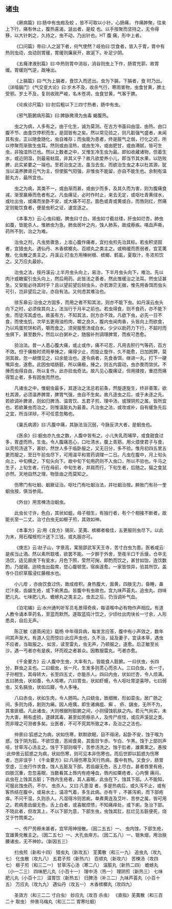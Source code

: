 ## 诸虫


&emsp;&emsp;《厥病篇》曰∶肠中有虫瘕及蛟 ，皆不可取以小针。心肠痛， 作痛肿聚，往来上下行，痛有休止，腹热喜渴，涎出者，是蛟 也。以手按聚而坚持之，无令得移，以大针刺之，久持之，虫不动，乃出针也。HT 腹 痛，形中上者。

&emsp;&emsp;《口问篇》帝曰∶人之涎下者，何气使然？岐伯曰∶饮食者，皆入于胃，胃中有热则虫动，虫动则胃缓，胃缓则廉泉开，故涎下。补足少阴。

&emsp;&emsp;《五癃津液别篇》曰∶中热则胃中消谷，消谷则虫上下作，肠胃充郭，故胃缓。胃缓则气逆，故唾出。

&emsp;&emsp;《上膈篇》曰∶气为上膈者，食饮入而还出。虫为下膈，下膈者，食 时乃出。（详噎膈门）《气交变大论》曰∶岁木不及，收杀气行，寒雨害物，虫食甘黄，脾土受邪。岁土不及，复则收政严峻，名木苍凋，虫食甘黄，气客于脾。

&emsp;&emsp;《论疾诊尺篇》曰∶肘后粗以下三四寸热者，肠中有虫。

&emsp;&emsp;《邪气脏腑病形篇》曰∶脾脉微滑为虫毒 蝎腹热。

&emsp;&emsp;虫之为病，人多有之，由于化生，诚为莫测。在古方书虽曰由湿、由热、由口腹不节、由食饮停积而生，是固皆有之矣。然以常见验之，则凡脏强气盛者，未闻其有虫，正以随食随化，虫自难存；而虫能为患者，终是脏气之弱，行化之迟，所以停聚而渐致生虫耳。然则或由湿热，或由生冷，或由肥甘，或由滞腻，皆可生虫，非独湿热已也。然以上数者之中，又惟生冷生虫为最。即如收藏诸物，但着生水，或近阴湿，则最易蛀腐，非其义乎？故凡欲爱养小儿，即当节其水果，以防败脾，此实紧要之一端也。至若治虫之法，虽当去虫，而欲治生虫之本以杜其源，犹当以温养脾肾元气为主，但使脏气阳强，非惟虫不能留，亦自不能生也。余制有温脏丸方，最所宜也。

&emsp;&emsp;虫之为病，其类不一，或由渐而甚，或由少而多，及其久而为害，则为腹痛食减，渐至羸瘠而危者有之。凡虫痛证，必时作时止，来去无定，或呕吐青黄绿水，或吐出虫，或痛而坐卧不安，或大痛不可忍，面色或青或黄或白，而唇则红，然痛定则能饮食者，便是虫积之证，速宜逐之。

&emsp;&emsp;《本事方》云∶心虫曰蛔，脾虫曰寸白，肾虫如寸截丝缕，肝虫如烂杏，肺虫如蚕，皆能杀人，惟肺虫为急。肺虫居叶之内，蚀人肺系，故成瘵疾。咯血声嘶，药所不到，治之为难。

&emsp;&emsp;治虫之剂，凡虫势骤急，上攻心腹作痛者，宜扫虫煎先治其标。若虫积坚固者，宜猎虫丸、遇仙丹、木香槟榔丸、百顺丸之类主之。或稍缓而质弱者，宜芜荑散、化虫散之类主之。丹溪云∶打虫方用楝树根、槟榔、鹤虱，夏取汁，冬浓煎饮之。又万应丸最妙。

&emsp;&emsp;治虫之法，按丹溪云∶上半月虫头向上，易治，下半月虫头向下，难治。先以肉汁或糖蜜引虫头向上，然后用药。此皆法之善者，然此惟缓治之法耳。然虫证甚急，又安能必待其时乎？且以望前望后辩虫头，亦若渺茫无据，惟先用香饵而虫头可引，岂非望后之治，亦自有法。又何虑其难治也。

&emsp;&emsp;徐东皋云∶治虫之方固多，而用之者不知其法，则亦不能下虫。如丹溪云虫头向下之时，必须俟其向上，法当行于月半之前也。若虫得食，则不食药，亦不能下虫，而徒泻其虚也。故虽有方，不知其法，则方亦不效。凡欲下虫，必先一日不食，而使虫饥，次早五更用油煎肉，嚼之良久，腹内虫闻肉香，头皆向上而欲食，乃以鸡蛋煎饼和药，嚼而食之，须臾服葱汤或白水，少少以助药力下行，不超时而虫俱下，甚至数升。然后以白粥补之，随服补剂调理脾胃，而疾可悉愈。

&emsp;&emsp;验治法。昔一人患心腹大痛，或止或作，痛不可忍，凡用去积行气等药，百方不效。但于痛极时须用拳捶之，痛得少止，而旋止旋作，久不能愈，日加困弊，莫测其故。忽一胡僧见之，曰余能治也。遂令病者，先食香饵，继进一丸，打下一硬嘴异虫，遂愈。此因虫啮肠脏，所以痛极，捶之，则五内震动，虫亦畏而敛伏。不捶而虫得自由，所以复作。此亦验虫奇法。故凡见心腹痛证，但用揉按，重捻而痛得暂止者，多有因虫而然也。

&emsp;&emsp;凡诸虫之中，惟蛔虫最多，其逐治之法总若前条，然旋逐旋生，终非善策，欲杜其源，必须温养脾胃，脾胃气强，虫自不生矣。故凡逐虫之后，或于未逐之先。若欲调补脾肾，则如归脾汤、温胃饮、五君子煎、理中汤，或理阴煎之属，皆所宜也。若欲兼虫而治之，则惟温脏丸为最善。凡治虫之法，或攻或补，自有缓急先后之宜，所当详辩，不可任意忽略也。

&emsp;&emsp;《巢氏病源》曰∶凡腹中痛，其脉法当沉弱，今脉反洪大者，是蛔虫也。

&emsp;&emsp;《医余》曰∶蛔虫亦九虫之数，人腹中皆有之。小儿失乳而哺早，或食甜食过多，胃虚而热，生虫。令人腹痛恶心，口吐清水，腹上青筋。用火煨使君子与食，以壳煎汤送下，甚妙。然世人多于临卧服之，又无日分，多不验。惟月初四五里五更而服之，至日午前虫尽下，可用温平和胃药调理一二日。凡虫在腹中，月上旬头向上，中旬横之，下旬头向下。故中旬下旬用药则不入虫口，所以不验也。牛马之生子，上旬生者，行在母前，中旬生者，并肩而行，下旬生者，后随之。猫之食鼠亦然。天地自然之理，物皆由之而莫知之。

&emsp;&emsp;伤寒门有吐蛔、蛔厥证治。呕吐门有吐蛔治法，并吐蛔治按。肿胀门有孙一奎蛔虫按，俱当参阅。

&emsp;&emsp;《外台》用苦楝汤治蛔虫。

&emsp;&emsp;此虫长寸许，色白，其状如蛆，母子相生，有独行者，有个个相接不断者，故能长至一二丈。治寸白虫无如榧子煎，其效如神。

&emsp;&emsp;《本事方》云∶用《良方》锡灰、芜荑、槟榔者极佳，五更服则虫尽下。以此为末，用石榴根煎汁送下三钱，或丸服亦可。

&emsp;&emsp;《庚志》云∶赵子山，字景高，寓居邵武军天王寺，苦寸白虫为患。医者咸云∶是疾当止酒。然以素所耽嗜，欲罢不能。一夕醉于外舍，至夜半口干舌燥，仓卒无汤饮，适见廊庑下有瓮水，月色下照，莹然可掬，即酌而饮之，甚甘如饴，连饮数酌，乃就寝。迨晓虫出盈席，觉心腹顿宽，宿疾遂愈。一家皆惊异，验其所饮，盖寺仆日织草履浸红藤根水也。

&emsp;&emsp;小儿疳 ，亦由饮食过伤，致成疳积。身热腹大，面黄，四肢无力，昏睡，鼻烂汁臭，齿龈生疮，或下痢黑血。皆腹中有虫故也。宜九味芦荟丸、追虫丸、四味肥儿丸、七味肥儿丸、蟾蜍丸之类主之。虫去之后，仍当调补气血。

&emsp;&emsp;《泊宅编》云∶水州通判听军员毛景得奇疾，每语喉中必有物作声相应。有道人教令诵本草药名，至蓝而默然。遂取蓝捣汁饮之，少顷吐出肉块长一寸余，人形悉具，自后无声。

&emsp;&emsp;陈正敏《遁斋闲览》载杨 中年得异病，每发言应答，腹中有小声效之，数年间其声渐大。有道人见而惊曰∶此应声虫也，久不治，延及妻子，宜读本草，遇虫不应者，当取服之。 如言，读至雷丸，虫无声，乃顿服之，遂愈。后正敏至长沙，遇一丐者亦有是疾，环而观之者甚众。因教服雷丸，丐者亦愈。

&emsp;&emsp;《千金要方》云∶人腹中生虫，大率有九，皆能食人脏腑。一曰伏虫，长四分，群虫之主也。二曰蛔虫，长一尺，生发多则贯心而杀人。三曰白虫，长一寸，子孙相生，其母转大，长至四五丈，亦能杀人。四曰内虫，状如烂杏，令人烦满。五曰肺虫，状如蚕，令人咳嗽。六曰胃虫，状如虾蟆，令人呕吐胃逆喜哕。七曰弱虫，又名膈虫，状如瓜瓣，令人多唾。

&emsp;&emsp;八曰赤虫，状如生肉，令人肠鸣。九曰蛲虫，致细微，形如菜虫，居广肠之间，多则为痔，剧则为癞。因人疮痍，即生诸痈疽、癣 、 疥、龋虫，无所不为，其害匪细。凡此诸虫，大则根据附脏腑之间，小则侵蚀肌肤之内。若元气尚实，未为大害，稍有虚损，遂肆其毒，甚至如劳瘵杀人，及传尸疰怪，或应声溪鼠之类。而非理之可测者多矣。业医者，不可不究其所致之本，及治之之法也。

&emsp;&emsp;仲景曰∶狐惑之为病，状如伤寒，默默欲眠，目不得闭，起卧不安，蚀于喉为惑，蚀于阴为狐，不欲饮食，恶闻食臭，其面目乍赤、乍白、乍黑。蚀于上部则声哑，甘草泻心汤主之。蚀于下部则咽干，苦参汤洗之。蚀于肛者，雄黄熏之。愚按∶此仲景云狐惑之为病，状如伤寒，则可见本非伤寒也。而后世即以狐惑为伤寒者，岂非误乎！《千金要方》曰∶凡得伤寒及天行热病，腹中有热。又食少，肠胃空虚，三虫行作求食，蚀人五脏及下部。若齿龈无色，舌上尽白，甚者唇里有疮，四肢沉重，忽忽喜眠，当数看其上唇内有疮唾血，唇内如粟疮者，心内懊 痛闷，此虫在上蚀其五脏；下唇内生疮者，其人喜眠，此虫在下，蚀其下部。人不能知，可服此蚀虫药，不尔， 虫杀人。又曰∶凡患湿 者，多是热病后，或久泻不止，或有客热结在腹中，或易水土，温凉气着，多生此病。亦有干 ，不甚泻痢，而下部疮痒。不问干湿，久则杀人。凡湿得冷则苦痢，单煮黄连及艾叶、苦参之属，皆可用之。若病患齿龈无色，舌上白者，或喜眠烦愦，不知痛痒处，或下痢，急治下部。不晓此者，但攻其上，不以下部为意，下部生虫，虫蚀其肛，肛烂见五脏便死，烧艾于竹筒熏之。

&emsp;&emsp;一、传尸劳瘵未甚者，宜早用神授散。（因二五五）一、 虫内蚀，下部生疮，宜雄黄兑散主之。（因二五七）一、大孔虫痒方。（因二五八）一、银朱烟，用治肤腠诸虫，无不神妙。（新因五三）

&emsp;&emsp;扫虫煎（新和十四） 猎虫丸（新攻五） 芜荑散（和三一九） 追虫丸（攻九七） 化虫散（攻九八） 五君子煎（新热六） 百顺丸（新攻六） 苦楝汤（攻四七） 榧子煎（和三二一） 甘草泻心汤（寒二八） 温脏丸（新热二四） 蟾蜍丸（小一二三） 四味肥儿丸（小百十一） 理中汤（热一） 理阴煎（新热三） 七味肥儿丸（小百十三） 温胃饮（新热五） 归脾汤（补三二）九味芦荟丸（小百十五） 万应丸（攻九九） 遇仙丹（攻五一） 木香槟榔丸（攻四九）

&emsp;&emsp;圣效方（和三二二 寸白虫） 妙应丸（攻百 杀虫） 《直指》芜荑散（和三百二十 取虫） 仲景乌梅丸（和三二二 胃寒吐蛔）


